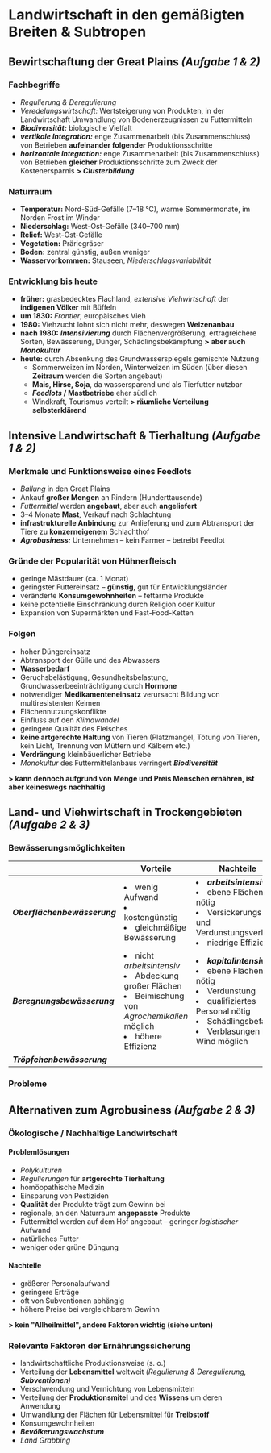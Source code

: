 # Landwirtschaft in den gemäßigten Breiten & Subtropen

## Bewirtschaftung der Great Plains *(Aufgabe 1 & 2)*

### Fachbegriffe
- *Regulierung & Deregulierung*
- *Veredelungswirtschaft:* Wertsteigerung von Produkten, in der Landwirtschaft Umwandlung von Bodenerzeugnissen zu Futtermitteln
- ***Biodiversität:*** biologische Vielfalt
- ***vertikale Integration:*** enge Zusammenarbeit (bis Zusammenschluss) von Betrieben **aufeinander folgender** Produktionsschritte
- ***horizontale Integration:*** enge Zusammenarbeit (bis Zusammenschluss) von Betrieben **gleicher** Produktionsschritte zum Zweck der Kostenersparnis
**> *Clusterbildung***

### Naturraum
- **Temperatur:** Nord-Süd-Gefälle (7–18 °C), warme Sommermonate, im Norden Frost im Winder
- **Niederschlag:** West-Ost-Gefälle (340–700 mm)
- **Relief:** West-Ost-Gefälle
- **Vegetation:** Präriegräser
- **Boden:** zentral günstig, außen weniger
- **Wasservorkommen:** Stauseen, *Niederschlagsvariabilität*

### Entwicklung bis heute
- **früher:** grasbedecktes Flachland, *extensive Viehwirtschaft* der **indigenen Völker** mit Büffeln
- **um 1830:** *Frontier*, europäisches Vieh
- **1980:** Viehzucht lohnt sich nicht mehr, deswegen **Weizenanbau**
- **nach 1980:** ***Intensivierung*** durch Flächenvergrößerung, ertragreichere Sorten, Bewässerung, Dünger, Schädlingsbekämpfung **> aber auch *Monokultur***
- **heute:** durch Absenkung des Grundwasserspiegels gemischte Nutzung
	- Sommerweizen im Norden, Winterweizen im Süden (über diesen **Zeitraum** werden die Sorten angebaut)
	- **Mais, Hirse, Soja**, da wassersparend und als Tierfutter nutzbar
	- ***Feedlots* / Mastbetriebe** eher südlich
	- Windkraft, Tourismus verteilt
	**> räumliche Verteilung selbsterklärend**

## Intensive Landwirtschaft & Tierhaltung *(Aufgabe 1 & 2)*

### Merkmale und Funktionsweise eines Feedlots
- *Ballung* in den Great Plains
- Ankauf **großer Mengen** an Rindern (Hunderttausende)
- *Futtermittel* werden **angebaut**, aber auch **angeliefert**
- 3–4 Monate **Mast**, Verkauf nach Schlachtung
- **infrastrukturelle Anbindung** zur Anlieferung und zum Abtransport der Tiere zu **konzerneigenem** Schlachthof
- ***Agrobusiness:*** Unternehmen – kein Farmer – betreibt Feedlot

### Gründe der Popularität von Hühnerfleisch
- geringe Mästdauer (ca. 1 Monat)
- geringster Futtereinsatz – **günstig**, gut für Entwicklungsländer
- veränderte **Konsumgewohnheiten** – fettarme Produkte
- keine potentielle Einschränkung durch Religion oder Kultur
- Expansion von Supermärkten und Fast-Food-Ketten

### Folgen
- hoher Düngereinsatz
- Abtransport der Gülle und des Abwassers
- **Wasserbedarf**
- Geruchsbelästigung, Gesundheitsbelastung, Grundwasserbeeinträchtigung durch **Hormone**
- notwendiger **Medikamenteneinsatz** verursacht Bildung von multiresistenten Keimen
- Flächennutzungskonflikte
- Einfluss auf den *Klimawandel*
- geringere Qualität des Fleisches
- **keine artgerechte Haltung** von Tieren (Platzmangel, Tötung von Tieren, kein Licht, Trennung von Müttern und Kälbern etc.)
- **Verdrängung** kleinbäuerlicher Betriebe
- *Monokultur* des Futtermittelanbaus verringert ***Biodiversität***

**> kann dennoch aufgrund von Menge und Preis Menschen ernähren, ist aber keineswegs nachhaltig**

## Land- und Viehwirtschaft in Trockengebieten *(Aufgabe 2 & 3)*

### Bewässerungsmöglichkeiten

| | Vorteile | Nachteile |
| --- | --- | --- |
| ***Oberflächenbewässerung*** | <li>wenig Aufwand</li><li>kostengünstig</li><li>gleichmäßige Bewässerung</li> | <li>***arbeitsintensiv***</li><li>ebene Flächen nötig</li><li>Versickerungs- und Verdunstungsverluste</li><li>niedrige Effizienz</li> |
| ***Beregnungsbewässerung*** | <li>nicht *arbeitsintensiv*</li><li>Abdeckung großer Flächen</li><li>Beimischung von *Agrochemikalien* möglich</li><li>höhere Effizienz</li> | <li>***kapitalintensiv***</li><li>ebene Flächen nötig</li><li>Verdunstung</li><li>qualifiziertes Personal nötig</li><li>Schädlingsbefall</li><li>Verblasungen bei Wind möglich</li> |
| ***Tröpfchenbewässerung*** |  | |

### Probleme

## Alternativen zum Agrobusiness *(Aufgabe 2 & 3)*

### Ökologische / Nachhaltige Landwirtschaft

#### Problemlösungen
- *Polykulturen*
- *Regulierungen* für **artgerechte Tierhaltung**
- homöopathische Medizin
- Einsparung von Pestiziden
- **Qualität** der Produkte trägt zum Gewinn bei
- regionale, an den Naturraum **angepasste** Produkte
- Futtermittel werden auf dem Hof angebaut – geringer *logistischer* Aufwand
- natürliches Futter
- weniger oder grüne Düngung

#### Nachteile
- größerer Personalaufwand
- geringere Erträge
- oft von Subventionen abhängig
- höhere Preise bei vergleichbarem Gewinn

**> kein "Allheilmittel", andere Faktoren wichtig (siehe unten)**

### Relevante Faktoren der Ernährungssicherung
- landwirtschaftliche Produktionsweise (s. o.)
- Verteilung der **Lebensmittel** weltweit *(Regulierung & Deregulierung, **Subventionen**)*
- Verschwendung und Vernichtung von Lebensmitteln
- Verteilung der **Produktionsmitel** und des **Wissens** um deren Anwendung
- Umwandlung der Flächen für Lebensmittel für **Treibstoff**
- Konsumgewohnheiten
- ***Bevölkerungswachstum***
- *Land Grabbing*

<!--stackedit_data:
eyJoaXN0b3J5IjpbNzIyNzA3NjAwLDE3MzIwMzYxMjEsLTk3Mj
YwNDU3NCwtMTg5MDQwMjQ3OSwtMTAwNDEwNjY1NCwtMTE2OTA0
NTY3OCwtNzA0MzQ2MjAyLDE5NDUzODIxMTAsNzUxNTgzMzgyLC
0xODU0NDI4OTY1LDEwODkwNzc0MTcsMTc4MjI0MDU1N119
-->